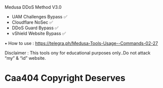 Medusa DDoS Method V3.0

- UAM Challenges Bypass ✅
- Cloudflare NoSec ✅
- DDoS Guard Bypass ✅
- vShield Website Bypass ✅


• How to use : https://telegra.ph/Medusa-Tools-Usage--Commands-02-27

Disclaimer : This tools ony for educational purposes only..Do not attack “my” & “id” website.

# Caa404 Copyright Deserves #

